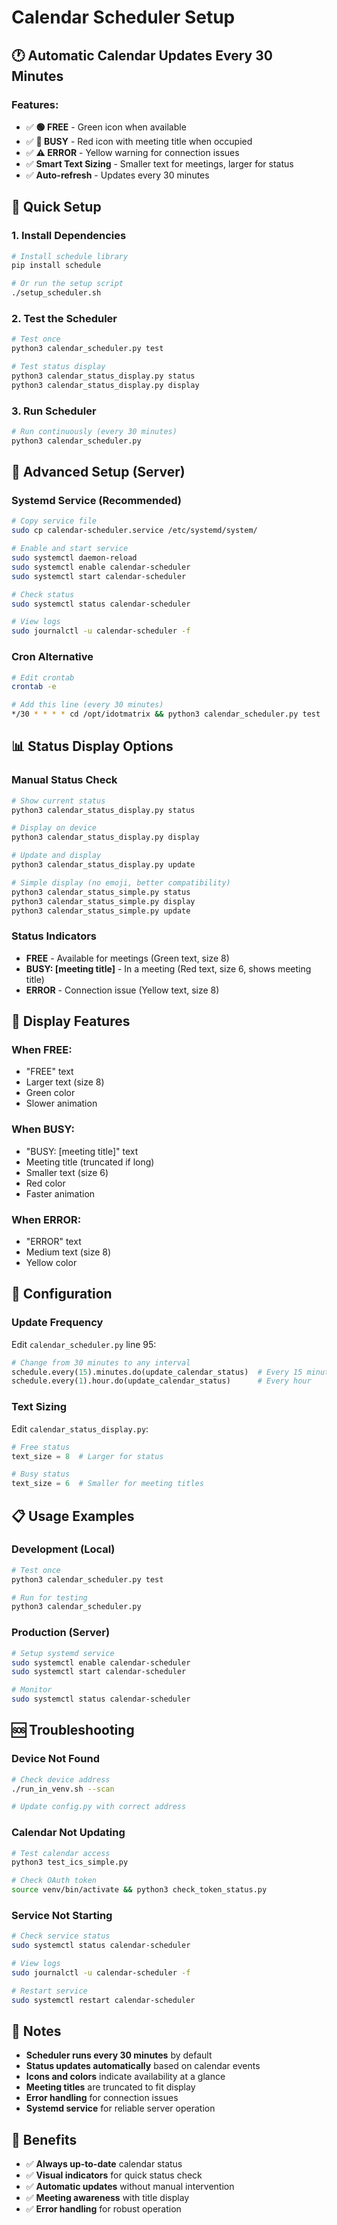 # Calendar Scheduler Setup

## 🕐 **Automatic Calendar Updates Every 30 Minutes**

### **Features:**
- ✅ **🟢 FREE** - Green icon when available
- ✅ **🔴 BUSY** - Red icon with meeting title when occupied
- ✅ **⚠️ ERROR** - Yellow warning for connection issues
- ✅ **Smart Text Sizing** - Smaller text for meetings, larger for status
- ✅ **Auto-refresh** - Updates every 30 minutes

## 🚀 **Quick Setup**

### **1. Install Dependencies**
```bash
# Install schedule library
pip install schedule

# Or run the setup script
./setup_scheduler.sh
```

### **2. Test the Scheduler**
```bash
# Test once
python3 calendar_scheduler.py test

# Test status display
python3 calendar_status_display.py status
python3 calendar_status_display.py display
```

### **3. Run Scheduler**
```bash
# Run continuously (every 30 minutes)
python3 calendar_scheduler.py
```

## 🔧 **Advanced Setup (Server)**

### **Systemd Service (Recommended)**
```bash
# Copy service file
sudo cp calendar-scheduler.service /etc/systemd/system/

# Enable and start service
sudo systemctl daemon-reload
sudo systemctl enable calendar-scheduler
sudo systemctl start calendar-scheduler

# Check status
sudo systemctl status calendar-scheduler

# View logs
sudo journalctl -u calendar-scheduler -f
```

### **Cron Alternative**
```bash
# Edit crontab
crontab -e

# Add this line (every 30 minutes)
*/30 * * * * cd /opt/idotmatrix && python3 calendar_scheduler.py test
```

## 📊 **Status Display Options**

### **Manual Status Check**
```bash
# Show current status
python3 calendar_status_display.py status

# Display on device
python3 calendar_status_display.py display

# Update and display
python3 calendar_status_display.py update

# Simple display (no emoji, better compatibility)
python3 calendar_status_simple.py status
python3 calendar_status_simple.py display
python3 calendar_status_simple.py update
```

### **Status Indicators**
- **FREE** - Available for meetings (Green text, size 8)
- **BUSY: [meeting title]** - In a meeting (Red text, size 6, shows meeting title)
- **ERROR** - Connection issue (Yellow text, size 8)

## 🎯 **Display Features**

### **When FREE:**
- "FREE" text
- Larger text (size 8)
- Green color
- Slower animation

### **When BUSY:**
- "BUSY: [meeting title]" text
- Meeting title (truncated if long)
- Smaller text (size 6)
- Red color
- Faster animation

### **When ERROR:**
- "ERROR" text
- Medium text (size 8)
- Yellow color

## 🔧 **Configuration**

### **Update Frequency**
Edit `calendar_scheduler.py` line 95:
```python
# Change from 30 minutes to any interval
schedule.every(15).minutes.do(update_calendar_status)  # Every 15 minutes
schedule.every(1).hour.do(update_calendar_status)      # Every hour
```

### **Text Sizing**
Edit `calendar_status_display.py`:
```python
# Free status
text_size = 8  # Larger for status

# Busy status  
text_size = 6  # Smaller for meeting titles
```

## 📋 **Usage Examples**

### **Development (Local)**
```bash
# Test once
python3 calendar_scheduler.py test

# Run for testing
python3 calendar_scheduler.py
```

### **Production (Server)**
```bash
# Setup systemd service
sudo systemctl enable calendar-scheduler
sudo systemctl start calendar-scheduler

# Monitor
sudo systemctl status calendar-scheduler
```

## 🆘 **Troubleshooting**

### **Device Not Found**
```bash
# Check device address
./run_in_venv.sh --scan

# Update config.py with correct address
```

### **Calendar Not Updating**
```bash
# Test calendar access
python3 test_ics_simple.py

# Check OAuth token
source venv/bin/activate && python3 check_token_status.py
```

### **Service Not Starting**
```bash
# Check service status
sudo systemctl status calendar-scheduler

# View logs
sudo journalctl -u calendar-scheduler -f

# Restart service
sudo systemctl restart calendar-scheduler
```

## 📝 **Notes**

- **Scheduler runs every 30 minutes** by default
- **Status updates automatically** based on calendar events
- **Icons and colors** indicate availability at a glance
- **Meeting titles** are truncated to fit display
- **Error handling** for connection issues
- **Systemd service** for reliable server operation

## 🎉 **Benefits**

- ✅ **Always up-to-date** calendar status
- ✅ **Visual indicators** for quick status check
- ✅ **Automatic updates** without manual intervention
- ✅ **Meeting awareness** with title display
- ✅ **Error handling** for robust operation
